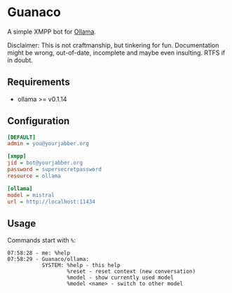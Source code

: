 # Guanaco
A simple XMPP bot for [Ollama](https://github.com/jmorganca/ollama).

Disclaimer: This is not craftmanship, but tinkering for fun. Documentation
might be wrong, out-of-date, incomplete and maybe even insulting. RTFS if in
doubt.

## Requirements

* ollama >= v0.1.14

## Configuration

```ini
[DEFAULT]
admin = you@yourjabber.org

[xmpp]
jid = bot@yourjabber.org
password = supersecretpassword
resource = ollama

[ollama]
model = mistral
url = http://localhost:11434
```

## Usage

Commands start with `%`:

```
07:58:28 - me: %help
07:58:29 - Guanaco/ollama:
           SYSTEM: %help - this help
                   %reset - reset context (new conversation)
                   %model - show currently used model
                   %model <name> - switch to other model
```
